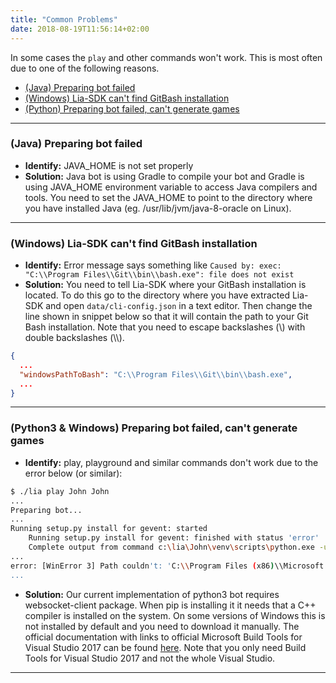 ```yaml
---
title: "Common Problems"
date: 2018-08-19T11:56:14+02:00
---
```


In some cases the ```play``` and other commands won't work. This is most often due to one of the following reasons.

* [(Java) Preparing bot failed](/common-problems/#java-preparing-bot-failed)
* [(Windows) Lia-SDK can't find GitBash installation](/common-problems/#windows-lia-sdk-can-t-find-gitbash-installation)
* [(Python) Preparing bot failed, can't generate games](/common-problems/#python3-windows-preparing-bot-failed-can-t-generate-games)

----

### (Java) Preparing bot failed
  * **Identify:** JAVA_HOME is not set properly 
  * **Solution:** Java bot is using Gradle to compile your bot and Gradle is using JAVA_HOME environment variable to access Java compilers and tools. 
  You need to set the JAVA_HOME to point to the directory where you have installed Java (eg. /usr/lib/jvm/java-8-oracle on Linux).

----

### (Windows) Lia-SDK can't find GitBash installation
  * **Identify:** Error message says something like ```Caused by: exec: "C:\\Program Files\\Git\\bin\\bash.exe": file does not exist```
  * **Solution:** You need to tell Lia-SDK where your GitBash installation is located. To do this go to the directory where you have extracted Lia-SDK and open ```data/cli-config.json``` in a text editor. Then change the line shown in snippet below so that it will contain the path to your Git Bash installation. Note that you need to escape backslashes (\\) with double backslashes (\\\\).


```json
{ 
  ...
  "windowsPathToBash": "C:\\Program Files\\Git\\bin\\bash.exe",
  ...
}
```

----

### (Python3 & Windows) Preparing bot failed, can't generate games
  * **Identify:** play, playground and similar commands don't work due to the error below (or similar):

```bash
$ ./lia play John John
...
Preparing bot...
...
Running setup.py install for gevent: started
    Running setup.py install for gevent: finished with status 'error'
    Complete output from command c:\lia\John\venv\scripts\python.exe -u -c "import setuptools"
...
error: [WinError 3] Path couldn't: 'C:\\Program Files (x86)\\Microsoft Visual Studio 14.0\\VC\\PlatformSDK\\lib'
...
```
  * **Solution:** Our current implementation of python3 bot requires websocket-client package. 
  When pip is installing it it needs that a C++ compiler is installed on the system. 
  On some versions of Windows this is not installed by default and you need to download it manually.
  The official documentation with links to official Microsoft Build Tools for Visual Studio 2017 can be found [here](https://wiki.python.org/moin/WindowsCompilers).
  Note that you only need Build Tools for Visual Studio 2017 and not the whole Visual Studio.

----